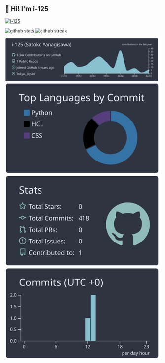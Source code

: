 ## 👋 Hi! I'm i-125

<p align="left"> 
  <a href="https://github.com/i-125/i-125/">
    <img src="https://komarev.com/ghpvc/?username=i-125" alt="i-125" />
  </a>
</p>
<p align="left">
  <img alt="github stats" src="https://github-readme-stats.vercel.app/api?username=i-125&count_private=true&show_icons=true&show_icons=true&theme=tokyonight" />
  <img alt="github streak" src="http://github-readme-streak-stats.herokuapp.com?user=i-125&theme=react&hide_border=true" />
</p>
<p align="left">
  <img alt="github summary cards 0" src="https://raw.githubusercontent.com/i-125/i-125/main/profile-summary-card-output/nord_dark/0-profile-details.svg" />
  <img alt="github summary cards 2" src="https://raw.githubusercontent.com/i-125/i-125/main/profile-summary-card-output/nord_dark/2-most-commit-language.svg" />
  <img alt="github summary cards 3" src="https://raw.githubusercontent.com/i-125/i-125/main/profile-summary-card-output/nord_dark/3-stats.svg" />
  <img alt="github summary cards 4" src="https://raw.githubusercontent.com/i-125/i-125/main/profile-summary-card-output/nord_dark/4-productive-time.svg" />
</p>
